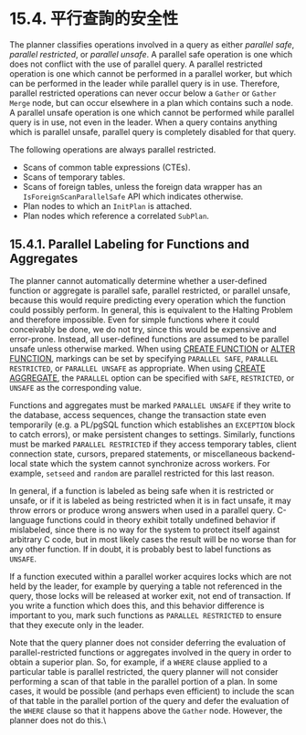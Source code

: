 # 15.4. 平行查詢的安全性

The planner classifies operations involved in a query as either _parallel safe_, _parallel restricted_, or _parallel unsafe_. A parallel safe operation is one which does not conflict with the use of parallel query. A parallel restricted operation is one which cannot be performed in a parallel worker, but which can be performed in the leader while parallel query is in use. Therefore, parallel restricted operations can never occur below a `Gather` or `Gather Merge` node, but can occur elsewhere in a plan which contains such a node. A parallel unsafe operation is one which cannot be performed while parallel query is in use, not even in the leader. When a query contains anything which is parallel unsafe, parallel query is completely disabled for that query.

The following operations are always parallel restricted.

* Scans of common table expressions (CTEs).
* Scans of temporary tables.
* Scans of foreign tables, unless the foreign data wrapper has an `IsForeignScanParallelSafe` API which indicates otherwise.
* Plan nodes to which an `InitPlan` is attached.
* Plan nodes which reference a correlated `SubPlan`.

## 15.4.1. Parallel Labeling for Functions and Aggregates

The planner cannot automatically determine whether a user-defined function or aggregate is parallel safe, parallel restricted, or parallel unsafe, because this would require predicting every operation which the function could possibly perform. In general, this is equivalent to the Halting Problem and therefore impossible. Even for simple functions where it could conceivably be done, we do not try, since this would be expensive and error-prone. Instead, all user-defined functions are assumed to be parallel unsafe unless otherwise marked. When using [CREATE FUNCTION](https://www.postgresql.org/docs/12/sql-createfunction.html) or [ALTER FUNCTION](https://www.postgresql.org/docs/12/sql-alterfunction.html), markings can be set by specifying `PARALLEL SAFE`, `PARALLEL RESTRICTED`, or `PARALLEL UNSAFE` as appropriate. When using [CREATE AGGREGATE](https://www.postgresql.org/docs/12/sql-createaggregate.html), the `PARALLEL` option can be specified with `SAFE`, `RESTRICTED`, or `UNSAFE` as the corresponding value.

Functions and aggregates must be marked `PARALLEL UNSAFE` if they write to the database, access sequences, change the transaction state even temporarily (e.g. a PL/pgSQL function which establishes an `EXCEPTION` block to catch errors), or make persistent changes to settings. Similarly, functions must be marked `PARALLEL RESTRICTED` if they access temporary tables, client connection state, cursors, prepared statements, or miscellaneous backend-local state which the system cannot synchronize across workers. For example, `setseed` and `random` are parallel restricted for this last reason.

In general, if a function is labeled as being safe when it is restricted or unsafe, or if it is labeled as being restricted when it is in fact unsafe, it may throw errors or produce wrong answers when used in a parallel query. C-language functions could in theory exhibit totally undefined behavior if mislabeled, since there is no way for the system to protect itself against arbitrary C code, but in most likely cases the result will be no worse than for any other function. If in doubt, it is probably best to label functions as `UNSAFE`.

If a function executed within a parallel worker acquires locks which are not held by the leader, for example by querying a table not referenced in the query, those locks will be released at worker exit, not end of transaction. If you write a function which does this, and this behavior difference is important to you, mark such functions as `PARALLEL RESTRICTED` to ensure that they execute only in the leader.

Note that the query planner does not consider deferring the evaluation of parallel-restricted functions or aggregates involved in the query in order to obtain a superior plan. So, for example, if a `WHERE` clause applied to a particular table is parallel restricted, the query planner will not consider performing a scan of that table in the parallel portion of a plan. In some cases, it would be possible (and perhaps even efficient) to include the scan of that table in the parallel portion of the query and defer the evaluation of the `WHERE` clause so that it happens above the `Gather` node. However, the planner does not do this.\\
